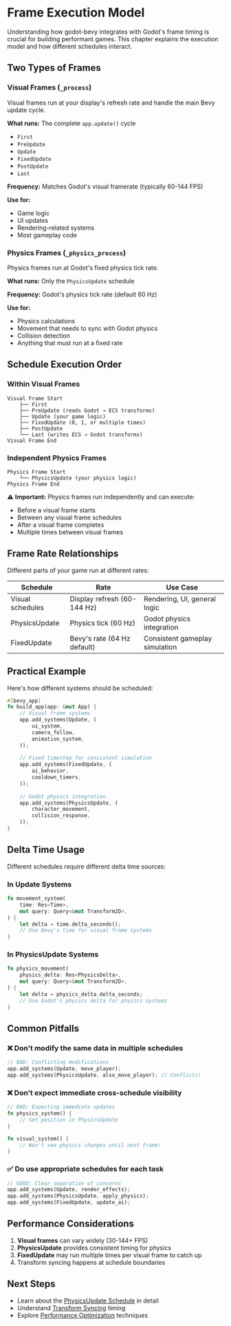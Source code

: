 # Frame Execution Model

Understanding how godot-bevy integrates with Godot's frame timing is crucial for building performant games. This chapter explains the execution model and how different schedules interact.

## Two Types of Frames

### Visual Frames (`_process`)

Visual frames run at your display's refresh rate and handle the main Bevy update cycle.

**What runs:** The complete `app.update()` cycle
- `First`
- `PreUpdate` 
- `Update`
- `FixedUpdate`
- `PostUpdate`
- `Last`

**Frequency:** Matches Godot's visual framerate (typically 60-144 FPS)

**Use for:**
- Game logic
- UI updates
- Rendering-related systems
- Most gameplay code

### Physics Frames (`_physics_process`)

Physics frames run at Godot's fixed physics tick rate.

**What runs:** Only the `PhysicsUpdate` schedule

**Frequency:** Godot's physics tick rate (default 60 Hz)

**Use for:**
- Physics calculations
- Movement that needs to sync with Godot physics
- Collision detection
- Anything that must run at a fixed rate

## Schedule Execution Order

### Within Visual Frames

```
Visual Frame Start
    ├── First
    ├── PreUpdate (reads Godot → ECS transforms)
    ├── Update (your game logic)
    ├── FixedUpdate (0, 1, or multiple times)
    ├── PostUpdate
    └── Last (writes ECS → Godot transforms)
Visual Frame End
```

### Independent Physics Frames

```
Physics Frame Start
    └── PhysicsUpdate (your physics logic)
Physics Frame End
```

⚠️ **Important:** Physics frames run independently and can execute:
- Before a visual frame starts
- Between any visual frame schedules
- After a visual frame completes
- Multiple times between visual frames

## Frame Rate Relationships

Different parts of your game run at different rates:

| Schedule | Rate | Use Case |
|----------|------|----------|
| Visual schedules | Display refresh (60-144 Hz) | Rendering, UI, general logic |
| PhysicsUpdate | Physics tick (60 Hz) | Godot physics integration |
| FixedUpdate | Bevy's rate (64 Hz default) | Consistent gameplay simulation |

## Practical Example

Here's how different systems should be scheduled:

```rust
#[bevy_app]
fn build_app(app: &mut App) {
    // Visual frame systems
    app.add_systems(Update, (
        ui_system,
        camera_follow,
        animation_system,
    ));
    
    // Fixed timestep for consistent simulation
    app.add_systems(FixedUpdate, (
        ai_behavior,
        cooldown_timers,
    ));
    
    // Godot physics integration
    app.add_systems(PhysicsUpdate, (
        character_movement,
        collision_response,
    ));
}
```

## Delta Time Usage

Different schedules require different delta time sources:

### In Update Systems

```rust
fn movement_system(
    time: Res<Time>,
    mut query: Query<&mut Transform2D>,
) {
    let delta = time.delta_seconds();
    // Use Bevy's time for visual frame systems
}
```

### In PhysicsUpdate Systems

```rust
fn physics_movement(
    physics_delta: Res<PhysicsDelta>,
    mut query: Query<&mut Transform2D>,
) {
    let delta = physics_delta.delta_seconds;
    // Use Godot's physics delta for physics systems
}
```

## Common Pitfalls

### ❌ Don't modify the same data in multiple schedules

```rust
// BAD: Conflicting modifications
app.add_systems(Update, move_player);
app.add_systems(PhysicsUpdate, also_move_player); // Conflicts!
```

### ❌ Don't expect immediate cross-schedule visibility

```rust
// BAD: Expecting immediate updates
fn physics_system() {
    // Set position in PhysicsUpdate
}

fn visual_system() {
    // Won't see physics changes until next frame!
}
```

### ✅ Do use appropriate schedules for each task

```rust
// GOOD: Clear separation of concerns
app.add_systems(Update, render_effects);
app.add_systems(PhysicsUpdate, apply_physics);
app.add_systems(FixedUpdate, update_ai);
```

## Performance Considerations

1. **Visual frames** can vary widely (30-144+ FPS)
2. **PhysicsUpdate** provides consistent timing for physics
3. **FixedUpdate** may run multiple times per visual frame to catch up
4. Transform syncing happens at schedule boundaries

## Next Steps

- Learn about the [PhysicsUpdate Schedule](./physics-update.md) in detail
- Understand [Transform Syncing](../transforms/sync-modes.md) timing
- Explore [Performance Optimization](../reference/performance.md) techniques